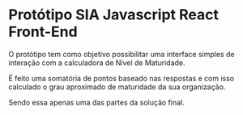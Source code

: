# Protótipo SIA Javascript React Front-End

O protótipo tem como objetivo possibilitar uma interface simples de interação com a calculadora de Nível de Maturidade.

É feito uma somatória de pontos baseado nas respostas e com isso calculado o grau aproximado de maturidade da sua organização.

Sendo essa apenas uma das partes da solução final.
